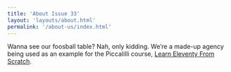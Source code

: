 ```yaml
---
title: 'About Issue 33'
layout: 'layouts/about.html'
permalink: '/about-us/index.html'
---
```


Wanna see our foosball table? Nah, only kidding. We’re a made-up agency being used as an example for the Piccalilli course, [Learn Eleventy From Scratch](https://piccalil.li/course/learn-eleventy-from-scratch/).
